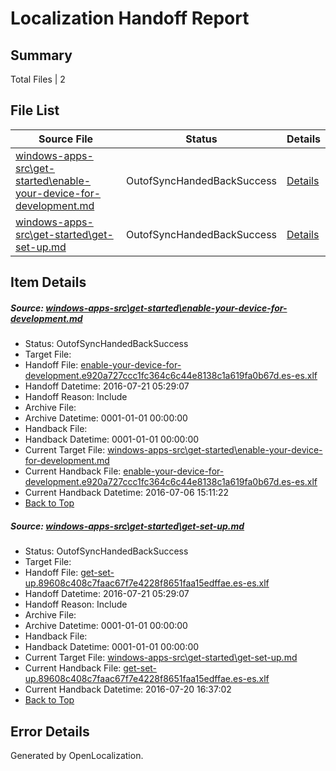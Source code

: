 # <a name='report-top'></a> Localization Handoff Report

## Summary
 Total Files | 2

## File List
 Source File | Status | Details 
 ----------- | ------ | ------- 
 [windows-apps-src\get-started\enable-your-device-for-development.md](https://github.com/Microsoft/windows-apps/blob/3e762736f42467f97b386f62bc4dd0d69ef0a89a/windows-apps-src/get-started/enable-your-device-for-development.md) | OutofSyncHandedBackSuccess | [Details](#9da8206c10c440cbe53cf57d05de495ddd4148582311)
 [windows-apps-src\get-started\get-set-up.md](https://github.com/Microsoft/windows-apps/blob/75c036fc934a8071f17a8690a22a03e10c4fe1d4/windows-apps-src/get-started/get-set-up.md) | OutofSyncHandedBackSuccess | [Details](#d100a4ae4f7142c7413bccfa7fe247077d829faf2312)

## Item Details
##### <a name='9da8206c10c440cbe53cf57d05de495ddd4148582311'></a> Source: [windows-apps-src\get-started\enable-your-device-for-development.md](https://github.com/Microsoft/windows-apps/blob/3e762736f42467f97b386f62bc4dd0d69ef0a89a/windows-apps-src/get-started/enable-your-device-for-development.md)
* Status: OutofSyncHandedBackSuccess
* Target File: 
* Handoff File: [enable-your-device-for-development.e920a727ccc1fc364c6c44e8138c1a619fa0b67d.es-es.xlf](https://github.com/Microsoft/WDG.handoff/blob/6730691e3bae0615c7c105ce5a733075c5257d09/ol-handoff/Microsoft/windows-apps.es-es/master/enable-your-device-for-development.e920a727ccc1fc364c6c44e8138c1a619fa0b67d.es-es.xlf)
* Handoff Datetime: 2016-07-21 05:29:07
* Handoff Reason: Include
* Archive File: 
* Archive Datetime: 0001-01-01 00:00:00
* Handback File: 
* Handback Datetime: 0001-01-01 00:00:00
* Current Target File: [windows-apps-src\get-started\enable-your-device-for-development.md](https://github.com/Microsoft/windows-apps.es-es/blob/e53f454bc4c461b2434c3387589e28a597068263/windows-apps-src/get-started/enable-your-device-for-development.md)
* Current Handback File: [enable-your-device-for-development.e920a727ccc1fc364c6c44e8138c1a619fa0b67d.es-es.xlf](https://github.com/Microsoft/WDG.handback/blob/45ea58b222954eb601000ff83302f042237b5a2e/ol-handback/Microsoft/windows-apps.es-es/master/enable-your-device-for-development.e920a727ccc1fc364c6c44e8138c1a619fa0b67d.es-es.xlf)
* Current Handback Datetime: 2016-07-06 15:11:22
* [Back to Top](#report-top)

##### <a name='d100a4ae4f7142c7413bccfa7fe247077d829faf2312'></a> Source: [windows-apps-src\get-started\get-set-up.md](https://github.com/Microsoft/windows-apps/blob/75c036fc934a8071f17a8690a22a03e10c4fe1d4/windows-apps-src/get-started/get-set-up.md)
* Status: OutofSyncHandedBackSuccess
* Target File: 
* Handoff File: [get-set-up.89608c408c7faac67f7e4228f8651faa15edffae.es-es.xlf](https://github.com/Microsoft/WDG.handoff/blob/6730691e3bae0615c7c105ce5a733075c5257d09/ol-handoff/Microsoft/windows-apps.es-es/master/get-set-up.89608c408c7faac67f7e4228f8651faa15edffae.es-es.xlf)
* Handoff Datetime: 2016-07-21 05:29:07
* Handoff Reason: Include
* Archive File: 
* Archive Datetime: 0001-01-01 00:00:00
* Handback File: 
* Handback Datetime: 0001-01-01 00:00:00
* Current Target File: [windows-apps-src\get-started\get-set-up.md](https://github.com/Microsoft/windows-apps.es-es/blob/ae25724f2c2f0d2747098f5df2f0d64c8f04d5a1/windows-apps-src/get-started/get-set-up.md)
* Current Handback File: [get-set-up.89608c408c7faac67f7e4228f8651faa15edffae.es-es.xlf](https://github.com/Microsoft/WDG.handback/blob/9646d4157c932fa06798caec79eed2dd516cb04b/ol-handback/Microsoft/windows-apps.es-es/master/get-set-up.89608c408c7faac67f7e4228f8651faa15edffae.es-es.xlf)
* Current Handback Datetime: 2016-07-20 16:37:02
* [Back to Top](#report-top)


## Error Details

Generated by OpenLocalization.
